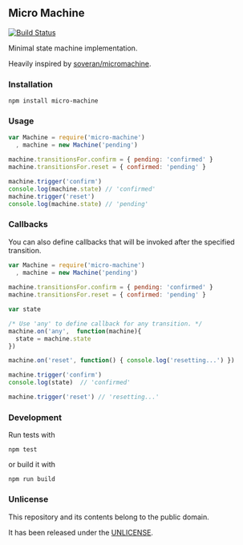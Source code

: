 ## Micro Machine

[![Build Status](https://travis-ci.org/shime/micro-machine.svg?branch=master)](https://travis-ci.org/shime/micro-machine)

Minimal state machine implementation.

Heavily inspired by [soveran/micromachine](https://github.com/soveran/micromachine).

### Installation

```shell
npm install micro-machine
```

### Usage

```javascript
var Machine = require('micro-machine')
  , machine = new Machine('pending')

machine.transitionsFor.confirm = { pending: 'confirmed' }
machine.transitionsFor.reset = { confirmed: 'pending' }

machine.trigger('confirm')
console.log(machine.state) // 'confirmed'
machine.trigger('reset')
console.log(machine.state) // 'pending'
```

### Callbacks

You can also define callbacks that will be invoked after the specified transition.

```javascript
var Machine = require('micro-machine')
  , machine = new Machine('pending')
  
machine.transitionsFor.confirm = { pending: 'confirmed' }
machine.transitionsFor.reset = { confirmed: 'pending' }

var state

/* Use 'any' to define callback for any transition. */
machine.on('any',  function(machine){
  state = machine.state
})

machine.on('reset', function() { console.log('resetting...') })

machine.trigger('confirm')
console.log(state)  // 'confirmed'

machine.trigger('reset') // 'resetting...'
```

### Development

Run tests with

    npm test

or build it with

    npm run build

### Unlicense

This repository and its contents belong to the public domain.

It has been released under the [UNLICENSE](https://github.com/shime/micro-machine/blob/master/UNLICENSE).
